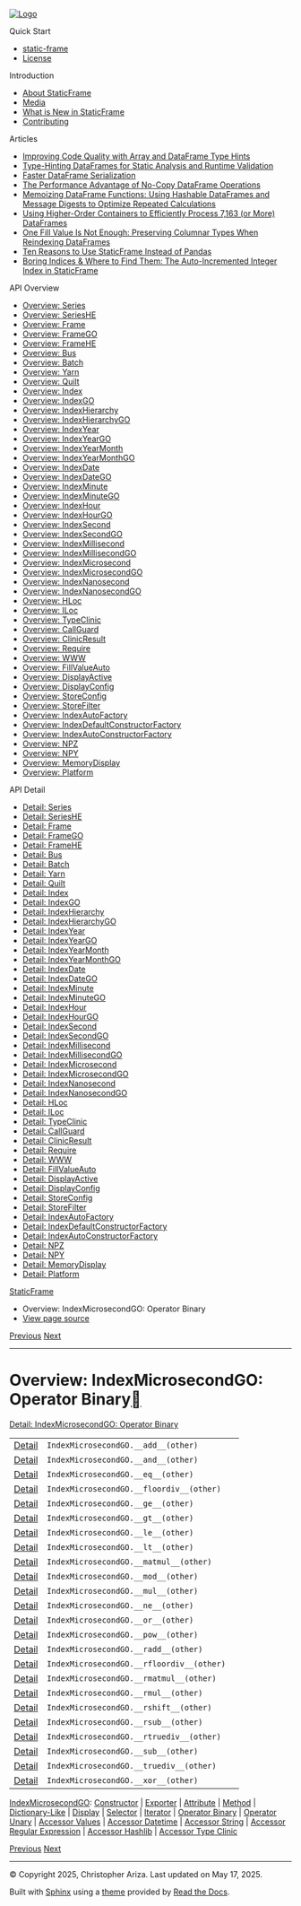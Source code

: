 [![Logo](../_static/sf-logo-web_icon-small.png)](../index.md)

Quick Start

* [static-frame](../readme.md)
* [License](../license.md)

Introduction

* [About StaticFrame](../intro.md)
* [Media](../intro.md#media)
* [What is New in StaticFrame](../new.md)
* [Contributing](../contributing.md)

Articles

* [Improving Code Quality with Array and DataFrame Type Hints](../articles/guard.md)
* [Type-Hinting DataFrames for Static Analysis and Runtime Validation](../articles/ftyping.md)
* [Faster DataFrame Serialization](../articles/serialize.md)
* [The Performance Advantage of No-Copy DataFrame Operations](../articles/no_copy.md)
* [Memoizing DataFrame Functions: Using Hashable DataFrames and Message Digests to Optimize Repeated Calculations](../articles/hash.md)
* [Using Higher-Order Containers to Efficiently Process 7,163 (or More) DataFrames](../articles/uhoc.md)
* [One Fill Value Is Not Enough: Preserving Columnar Types When Reindexing DataFrames](../articles/fill_value.md)
* [Ten Reasons to Use StaticFrame Instead of Pandas](../articles/upgrade.md)
* [Boring Indices & Where to Find Them: The Auto-Incremented Integer Index in StaticFrame](../articles/aiii.md)

API Overview

* [Overview: Series](series.md)
* [Overview: SeriesHE](series_he.md)
* [Overview: Frame](frame.md)
* [Overview: FrameGO](frame_go.md)
* [Overview: FrameHE](frame_he.md)
* [Overview: Bus](bus.md)
* [Overview: Batch](batch.md)
* [Overview: Yarn](yarn.md)
* [Overview: Quilt](quilt.md)
* [Overview: Index](index.md)
* [Overview: IndexGO](index_go.md)
* [Overview: IndexHierarchy](index_hierarchy.md)
* [Overview: IndexHierarchyGO](index_hierarchy_go.md)
* [Overview: IndexYear](index_year.md)
* [Overview: IndexYearGO](index_year_go.md)
* [Overview: IndexYearMonth](index_year_month.md)
* [Overview: IndexYearMonthGO](index_year_month_go.md)
* [Overview: IndexDate](index_date.md)
* [Overview: IndexDateGO](index_date_go.md)
* [Overview: IndexMinute](index_minute.md)
* [Overview: IndexMinuteGO](index_minute_go.md)
* [Overview: IndexHour](index_hour.md)
* [Overview: IndexHourGO](index_hour_go.md)
* [Overview: IndexSecond](index_second.md)
* [Overview: IndexSecondGO](index_second_go.md)
* [Overview: IndexMillisecond](index_millisecond.md)
* [Overview: IndexMillisecondGO](index_millisecond_go.md)
* [Overview: IndexMicrosecond](index_microsecond.md)
* [Overview: IndexMicrosecondGO](index_microsecond_go.md)
* [Overview: IndexNanosecond](index_nanosecond.md)
* [Overview: IndexNanosecondGO](index_nanosecond_go.md)
* [Overview: HLoc](hloc.md)
* [Overview: ILoc](iloc.md)
* [Overview: TypeClinic](type_clinic.md)
* [Overview: CallGuard](call_guard.md)
* [Overview: ClinicResult](clinic_result.md)
* [Overview: Require](require.md)
* [Overview: WWW](www.md)
* [Overview: FillValueAuto](fill_value_auto.md)
* [Overview: DisplayActive](display_active.md)
* [Overview: DisplayConfig](display_config.md)
* [Overview: StoreConfig](store_config.md)
* [Overview: StoreFilter](store_filter.md)
* [Overview: IndexAutoFactory](index_auto_factory.md)
* [Overview: IndexDefaultConstructorFactory](index_default_constructor_factory.md)
* [Overview: IndexAutoConstructorFactory](index_auto_constructor_factory.md)
* [Overview: NPZ](npz.md)
* [Overview: NPY](npy.md)
* [Overview: MemoryDisplay](memory_display.md)
* [Overview: Platform](platform.md)

API Detail

* [Detail: Series](../api_detail/series.md)
* [Detail: SeriesHE](../api_detail/series_he.md)
* [Detail: Frame](../api_detail/frame.md)
* [Detail: FrameGO](../api_detail/frame_go.md)
* [Detail: FrameHE](../api_detail/frame_he.md)
* [Detail: Bus](../api_detail/bus.md)
* [Detail: Batch](../api_detail/batch.md)
* [Detail: Yarn](../api_detail/yarn.md)
* [Detail: Quilt](../api_detail/quilt.md)
* [Detail: Index](../api_detail/index.md)
* [Detail: IndexGO](../api_detail/index_go.md)
* [Detail: IndexHierarchy](../api_detail/index_hierarchy.md)
* [Detail: IndexHierarchyGO](../api_detail/index_hierarchy_go.md)
* [Detail: IndexYear](../api_detail/index_year.md)
* [Detail: IndexYearGO](../api_detail/index_year_go.md)
* [Detail: IndexYearMonth](../api_detail/index_year_month.md)
* [Detail: IndexYearMonthGO](../api_detail/index_year_month_go.md)
* [Detail: IndexDate](../api_detail/index_date.md)
* [Detail: IndexDateGO](../api_detail/index_date_go.md)
* [Detail: IndexMinute](../api_detail/index_minute.md)
* [Detail: IndexMinuteGO](../api_detail/index_minute_go.md)
* [Detail: IndexHour](../api_detail/index_hour.md)
* [Detail: IndexHourGO](../api_detail/index_hour_go.md)
* [Detail: IndexSecond](../api_detail/index_second.md)
* [Detail: IndexSecondGO](../api_detail/index_second_go.md)
* [Detail: IndexMillisecond](../api_detail/index_millisecond.md)
* [Detail: IndexMillisecondGO](../api_detail/index_millisecond_go.md)
* [Detail: IndexMicrosecond](../api_detail/index_microsecond.md)
* [Detail: IndexMicrosecondGO](../api_detail/index_microsecond_go.md)
* [Detail: IndexNanosecond](../api_detail/index_nanosecond.md)
* [Detail: IndexNanosecondGO](../api_detail/index_nanosecond_go.md)
* [Detail: HLoc](../api_detail/hloc.md)
* [Detail: ILoc](../api_detail/iloc.md)
* [Detail: TypeClinic](../api_detail/type_clinic.md)
* [Detail: CallGuard](../api_detail/call_guard.md)
* [Detail: ClinicResult](../api_detail/clinic_result.md)
* [Detail: Require](../api_detail/require.md)
* [Detail: WWW](../api_detail/www.md)
* [Detail: FillValueAuto](../api_detail/fill_value_auto.md)
* [Detail: DisplayActive](../api_detail/display_active.md)
* [Detail: DisplayConfig](../api_detail/display_config.md)
* [Detail: StoreConfig](../api_detail/store_config.md)
* [Detail: StoreFilter](../api_detail/store_filter.md)
* [Detail: IndexAutoFactory](../api_detail/index_auto_factory.md)
* [Detail: IndexDefaultConstructorFactory](../api_detail/index_default_constructor_factory.md)
* [Detail: IndexAutoConstructorFactory](../api_detail/index_auto_constructor_factory.md)
* [Detail: NPZ](../api_detail/npz.md)
* [Detail: NPY](../api_detail/npy.md)
* [Detail: MemoryDisplay](../api_detail/memory_display.md)
* [Detail: Platform](../api_detail/platform.md)

[StaticFrame](../index.md)

* Overview: IndexMicrosecondGO: Operator Binary
* [View page source](../_sources/api_overview/index_microsecond_go-operator_binary.rst.txt)

[Previous](index_microsecond_go-iterator.md "Overview: IndexMicrosecondGO: Iterator")
[Next](index_microsecond_go-operator_unary.md "Overview: IndexMicrosecondGO: Operator Unary")

---

# Overview: IndexMicrosecondGO: Operator Binary[](#overview-indexmicrosecondgo-operator-binary "Link to this heading")

[Detail: IndexMicrosecondGO: Operator Binary](../api_detail/index_microsecond_go-operator_binary.md#api-detail-indexmicrosecondgo-operator-binary)

|  |  |  |
| --- | --- | --- |
| [Detail](../api_detail/index_microsecond_go-operator_binary.md#api-sig-indexmicrosecondgo-add) | `IndexMicrosecondGO.__add__(other)` |  |
| [Detail](../api_detail/index_microsecond_go-operator_binary.md#api-sig-indexmicrosecondgo-and) | `IndexMicrosecondGO.__and__(other)` |  |
| [Detail](../api_detail/index_microsecond_go-operator_binary.md#api-sig-indexmicrosecondgo-eq) | `IndexMicrosecondGO.__eq__(other)` |  |
| [Detail](../api_detail/index_microsecond_go-operator_binary.md#api-sig-indexmicrosecondgo-floordiv) | `IndexMicrosecondGO.__floordiv__(other)` |  |
| [Detail](../api_detail/index_microsecond_go-operator_binary.md#api-sig-indexmicrosecondgo-ge) | `IndexMicrosecondGO.__ge__(other)` |  |
| [Detail](../api_detail/index_microsecond_go-operator_binary.md#api-sig-indexmicrosecondgo-gt) | `IndexMicrosecondGO.__gt__(other)` |  |
| [Detail](../api_detail/index_microsecond_go-operator_binary.md#api-sig-indexmicrosecondgo-le) | `IndexMicrosecondGO.__le__(other)` |  |
| [Detail](../api_detail/index_microsecond_go-operator_binary.md#api-sig-indexmicrosecondgo-lt) | `IndexMicrosecondGO.__lt__(other)` |  |
| [Detail](../api_detail/index_microsecond_go-operator_binary.md#api-sig-indexmicrosecondgo-matmul) | `IndexMicrosecondGO.__matmul__(other)` |  |
| [Detail](../api_detail/index_microsecond_go-operator_binary.md#api-sig-indexmicrosecondgo-mod) | `IndexMicrosecondGO.__mod__(other)` |  |
| [Detail](../api_detail/index_microsecond_go-operator_binary.md#api-sig-indexmicrosecondgo-mul) | `IndexMicrosecondGO.__mul__(other)` |  |
| [Detail](../api_detail/index_microsecond_go-operator_binary.md#api-sig-indexmicrosecondgo-ne) | `IndexMicrosecondGO.__ne__(other)` |  |
| [Detail](../api_detail/index_microsecond_go-operator_binary.md#api-sig-indexmicrosecondgo-or) | `IndexMicrosecondGO.__or__(other)` |  |
| [Detail](../api_detail/index_microsecond_go-operator_binary.md#api-sig-indexmicrosecondgo-pow) | `IndexMicrosecondGO.__pow__(other)` |  |
| [Detail](../api_detail/index_microsecond_go-operator_binary.md#api-sig-indexmicrosecondgo-radd) | `IndexMicrosecondGO.__radd__(other)` |  |
| [Detail](../api_detail/index_microsecond_go-operator_binary.md#api-sig-indexmicrosecondgo-rfloordiv) | `IndexMicrosecondGO.__rfloordiv__(other)` |  |
| [Detail](../api_detail/index_microsecond_go-operator_binary.md#api-sig-indexmicrosecondgo-rmatmul) | `IndexMicrosecondGO.__rmatmul__(other)` |  |
| [Detail](../api_detail/index_microsecond_go-operator_binary.md#api-sig-indexmicrosecondgo-rmul) | `IndexMicrosecondGO.__rmul__(other)` |  |
| [Detail](../api_detail/index_microsecond_go-operator_binary.md#api-sig-indexmicrosecondgo-rshift) | `IndexMicrosecondGO.__rshift__(other)` |  |
| [Detail](../api_detail/index_microsecond_go-operator_binary.md#api-sig-indexmicrosecondgo-rsub) | `IndexMicrosecondGO.__rsub__(other)` |  |
| [Detail](../api_detail/index_microsecond_go-operator_binary.md#api-sig-indexmicrosecondgo-rtruediv) | `IndexMicrosecondGO.__rtruediv__(other)` |  |
| [Detail](../api_detail/index_microsecond_go-operator_binary.md#api-sig-indexmicrosecondgo-sub) | `IndexMicrosecondGO.__sub__(other)` |  |
| [Detail](../api_detail/index_microsecond_go-operator_binary.md#api-sig-indexmicrosecondgo-truediv) | `IndexMicrosecondGO.__truediv__(other)` |  |
| [Detail](../api_detail/index_microsecond_go-operator_binary.md#api-sig-indexmicrosecondgo-xor) | `IndexMicrosecondGO.__xor__(other)` |  |

[IndexMicrosecondGO](index_microsecond_go.md#api-overview-indexmicrosecondgo): [Constructor](index_microsecond_go-constructor.md#api-overview-indexmicrosecondgo-constructor) | [Exporter](index_microsecond_go-exporter.md#api-overview-indexmicrosecondgo-exporter) | [Attribute](index_microsecond_go-attribute.md#api-overview-indexmicrosecondgo-attribute) | [Method](index_microsecond_go-method.md#api-overview-indexmicrosecondgo-method) | [Dictionary-Like](index_microsecond_go-dictionary_like.md#api-overview-indexmicrosecondgo-dictionary-like) | [Display](index_microsecond_go-display.md#api-overview-indexmicrosecondgo-display) | [Selector](index_microsecond_go-selector.md#api-overview-indexmicrosecondgo-selector) | [Iterator](index_microsecond_go-iterator.md#api-overview-indexmicrosecondgo-iterator) | [Operator Binary](#api-overview-indexmicrosecondgo-operator-binary) | [Operator Unary](index_microsecond_go-operator_unary.md#api-overview-indexmicrosecondgo-operator-unary) | [Accessor Values](index_microsecond_go-accessor_values.md#api-overview-indexmicrosecondgo-accessor-values) | [Accessor Datetime](index_microsecond_go-accessor_datetime.md#api-overview-indexmicrosecondgo-accessor-datetime) | [Accessor String](index_microsecond_go-accessor_string.md#api-overview-indexmicrosecondgo-accessor-string) | [Accessor Regular Expression](index_microsecond_go-accessor_regular_expression.md#api-overview-indexmicrosecondgo-accessor-regular-expression) | [Accessor Hashlib](index_microsecond_go-accessor_hashlib.md#api-overview-indexmicrosecondgo-accessor-hashlib) | [Accessor Type Clinic](index_microsecond_go-accessor_type_clinic.md#api-overview-indexmicrosecondgo-accessor-type-clinic)

[Previous](index_microsecond_go-iterator.md "Overview: IndexMicrosecondGO: Iterator")
[Next](index_microsecond_go-operator_unary.md "Overview: IndexMicrosecondGO: Operator Unary")

---

© Copyright 2025, Christopher Ariza.
Last updated on May 17, 2025.

Built with [Sphinx](https://www.sphinx-doc.org/) using a
[theme](https://github.com/readthedocs/sphinx_rtd_theme)
provided by [Read the Docs](https://readthedocs.org).